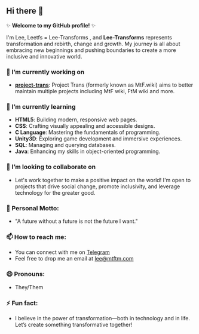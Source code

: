 ## Hi there 👋 

✨ **Welcome to my GitHub profile!** ✨

I'm Lee, Leetfs = Lee-Transforms , and **Lee-Transforms** represents transformation and rebirth, change and growth. My journey is all about embracing new beginnings and pushing boundaries to create a more inclusive and innovative world.

### 🔭 I’m currently working on
- **[project-trans](https://github.com/project-trans)**: Project Trans (formerly known as MtF.wiki) aims to better maintain multiple projects including MtF wiki, FtM wiki and more.

### 🌱 I’m currently learning
- **HTML5**: Building modern, responsive web pages.
- **CSS**: Crafting visually appealing and accessible designs.
- **C Language**: Mastering the fundamentals of programming.
- **Unity3D**: Exploring game development and immersive experiences.
- **SQL**: Managing and querying databases.
- **Java**: Enhancing my skills in object-oriented programming.

### 👯 I’m looking to collaborate on
- Let's work together to make a positive impact on the world! I'm open to projects that drive social change, promote inclusivity, and leverage technology for the greater good.

### 💬 Personal Motto:
- "A future without a future is not the future I want."

### 📫 How to reach me:
- You can connect with me on [Telegram](https://t.me/mtflee)
- Feel free to drop me an email at lee@mtftm.com

### 😄 Pronouns:
- They/Them

### ⚡ Fun fact:
- I believe in the power of transformation—both in technology and in life. Let’s create something transformative together!
